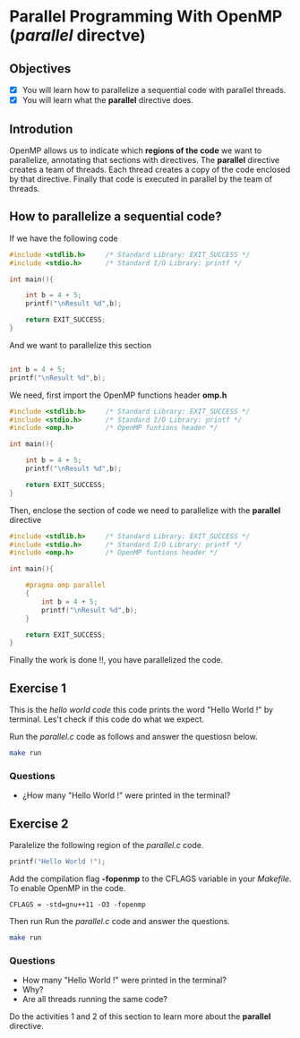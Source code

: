 # Parallel Programming With OpenMP (*parallel* directve)

## Objectives

- [x] You will learn how to parallelize a sequential code with parallel threads.
- [x] You will learn what the **parallel** directive does.

## Introdution

OpenMP allows us to indicate which **regions of the code** we want to parallelize, annotating that sections with directives. The **parallel** directive creates a team of threads. Each thread creates a copy of the code enclosed by that directive. Finally that code is executed in parallel by the team of threads.

## How to parallelize a sequential code?

If we have the following code

```c
#include <stdlib.h>     /* Standard Library: EXIT_SUCCESS */
#include <stdio.h>      /* Standard I/O Library: printf */

int main(){

    int b = 4 + 5;
    printf("\nResult %d",b);

    return EXIT_SUCCESS;
}
```

And we want to parallelize this section


```c

int b = 4 + 5;
printf("\nResult %d",b);

```

We need, first import the OpenMP functions header **omp.h**

```c
#include <stdlib.h>     /* Standard Library: EXIT_SUCCESS */
#include <stdio.h>      /* Standard I/O Library: printf */
#include <omp.h>        /* OpenMP funtions header */

int main(){

    int b = 4 + 5;
    printf("\nResult %d",b);

    return EXIT_SUCCESS;
}
```

Then, enclose the section of code we need to parallelize with the **parallel** directive

```c
#include <stdlib.h>     /* Standard Library: EXIT_SUCCESS */
#include <stdio.h>      /* Standard I/O Library: printf */
#include <omp.h>        /* OpenMP funtions header */

int main(){

    #pragma omp parallel
    {
        int b = 4 + 5;
        printf("\nResult %d",b);
    }

    return EXIT_SUCCESS;
}
```

Finally the work is done !!, you have parallelized the code.

## Exercise 1

This is the *hello world code* this code prints the word "Hello World !" by terminal. Les't check if this code do what we expect.

Run the *parallel.c* code as follows and answer the questiosn below.

```bash
make run 
```
### Questions 

* ¿How many "Hello World !" were printed in the terminal?

## Exercise 2

Paralelize the following region of the *parallel.c* code.

```c
printf("Hello World !");
```

Add the compilation flag **-fopenmp** to the CFLAGS variable in your *Makefile*. To enable OpenMP in the code.

```basemake
CFLAGS = -std=gnu++11 -O3 -fopenmp
```

Then run Run the *parallel.c* code and answer the questions.

```bash
make run 
```

### Questions

* How many "Hello World !" were printed in the terminal? 
* Why?
* Are all threads running the same code?


Do the activities 1 and 2 of this section to learn more about the **parallel** directive.
